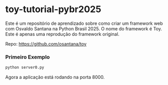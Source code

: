# toy-tutorial-pybr2025

Este é um repositório de aprendizado sobre como criar um framework web com Osvaldo Santana na Python Brasil 2025. O nome do framework é Toy. Este é apenas uma reprodução do framework original.

Repo: https://github.com/osantana/toy

### Primeiro Exemplo

```bash
python server0.py
```

Agora a aplicação está rodando na porta 8000.

